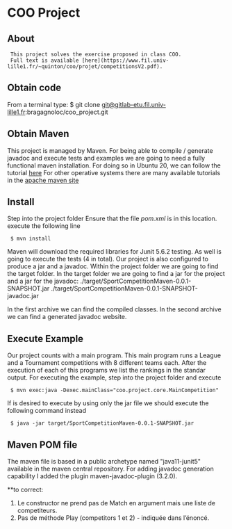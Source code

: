 # COO Project
## About
     This project solves the exercise proposed in class COO. 
     Full text is available [here](https://www.fil.univ-lille1.fr/~quinton/coo/projet/competitionsV2.pdf).

## Obtain code
From a terminal type: 
     $ git clone git@gitlab-etu.fil.univ-lille1.fr:bragagnoloc/coo_project.git

## Obtain Maven
This project is managed by Maven.
For being able to compile / generate javadoc and execute tests and examples we are going to need a fully functional maven installation.
For doing so in Ubuntu 20, we can follow the tutorial [here](https://tecadmin.net/install-apache-maven-ubuntu-20-04/)
For other operative systems there are many available tutorials in the [apache maven site](https://maven.apache.org/install.html)

## Install 
Step into the project folder Ensure that the file *pom.xml* is in this location.
execute the following line
     
     $ mvn install 

Maven will download the required libraries for Junit 5.6.2 testing. As well is going to execute the tests (4 in total).
Our project is also configured to produce a jar and a javadoc. Within the project folder we are going to find the target folder.
In the target folder we are going to find a jar for the project and a jar for the javadoc: 
./target/SportCompetitionMaven-0.0.1-SNAPSHOT.jar
./target/SportCompetitionMaven-0.0.1-SNAPSHOT-javadoc.jar

In the first archive we can find the compiled classes.
In the second archive we can find a generated javadoc website.

## Execute Example 
Our project counts with a main program. This main program runs a League and a Tournament competitions with 8 different teams each.
After the execution of each of this programs we list the rankings in the standar output.
For executing the example, step into the project folder and execute

     $ mvn exec:java -Dexec.mainClass="coo.project.core.MainCompetition"

If is desired to execute by using only the jar file we should execute the following command instead

     $ java -jar target/SportCompetitionMaven-0.0.1-SNAPSHOT.jar


## Maven POM file 
The  maven file is based in a public archetype named "java11-junit5" available in the maven central repository.
For adding javadoc generation capability I added the plugin maven-javadoc-plugin (3.2.0). 


    
**to correct:
1. Le constructor ne prend pas de Match en argument mais une liste de competiteurs.
2. Pas de méthode Play (competitors 1 et 2) - indiquée dans l’énoncé.
   
